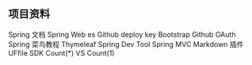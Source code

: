 ## 项目资料
Spring 文档
Spring Web
es
Github deploy key
Bootstrap
Github OAuth
Spring
菜鸟教程
Thymeleaf
Spring Dev Tool
Spring MVC
Markdown 插件
UFfile SDK
Count(*) VS Count(1)